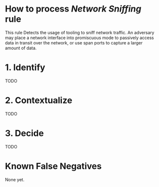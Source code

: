 # How to process *Network Sniffing* rule
This rule Detects the usage of tooling to sniff network traffic. An adversary may place a network interface into promiscuous mode to passively access data in transit over the network, or use span ports to capture a larger amount of data.

# 1. Identify
TODO

# 2. Contextualize
TODO

# 3. Decide
TODO

# Known False Negatives
None yet.
